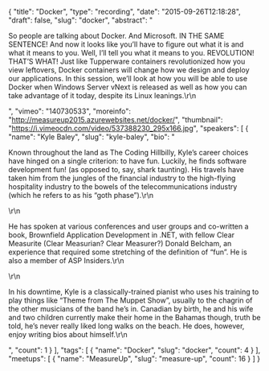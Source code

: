 {
  "title": "Docker",
  "type": "recording",
  "date": "2015-09-26T12:18:28",
  "draft": false,
  "slug": "docker",
  "abstract": "<p>So people are talking about Docker. And Microsoft. IN THE SAME SENTENCE! And now it looks like you’ll have to figure out what it is and what it means to you. Well, I’ll tell you what it means to you. REVOLUTION! THAT’S WHAT! Just like Tupperware containers revolutionized how you view leftovers, Docker containers will change how we design and deploy our applications. In this session, we’ll look at how you will be able to use Docker when Windows Server vNext is released as well as how you can take advantage of it today, despite its Linux leanings.\r\n</p>",
  "vimeo": "140730533",
  "moreinfo": "http://measureup2015.azurewebsites.net/docker/",
  "thumbnail": "https://i.vimeocdn.com/video/537388230_295x166.jpg",
  "speakers": [
    {
      "name": "Kyle Baley",
      "slug": "kyle-baley",
      "bio": "<p>Known throughout the land as The Coding Hillbilly, Kyle’s career choices have hinged on a single criterion: to have fun. Luckily, he finds software development fun! (as opposed to, say, shark taunting). His travels have taken him from the jungles of the financial industry to the high-flying hospitality industry to the bowels of the telecommunications industry (which he refers to as his “goth phase”).\r\n</p>\r\n<p>He has spoken at various conferences and user groups and co-written a book, Brownfield Application Development in .NET, with fellow Clear Measurite (Clear Measurian? Clear Measurer?) Donald Belcham, an experience that required some stretching of the definition of “fun”. He is also a member of ASP Insiders.\r\n</p>\r\n<p>In his downtime, Kyle is a classically-trained pianist who uses his training to play things like “Theme from The Muppet Show”, usually to the chagrin of the other musicians of the band he’s in. Canadian by birth, he and his wife and two children currently make their home in the Bahamas though, truth be told, he’s never really liked long walks on the beach. He does, however, enjoy writing bios about himself.\r\n</p>",
      "count": 1
    }
  ],
  "tags": [
    {
      "name": "Docker",
      "slug": "docker",
      "count": 4
    }
  ],
  "meetups": [
    {
      "name": "MeasureUp",
      "slug": "measure-up",
      "count": 16
    }
  ]
}